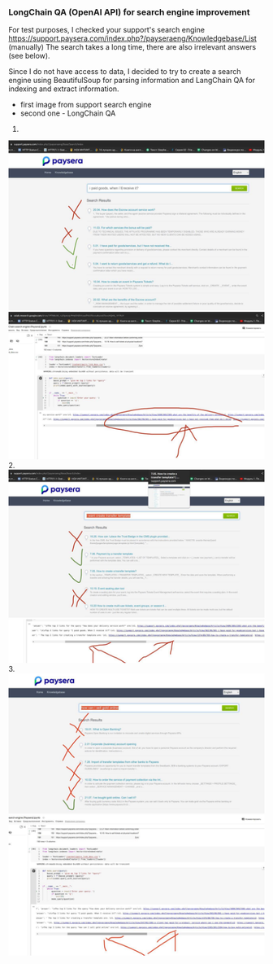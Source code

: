 ### LongChain QA (OpenAI API) for search engine improvement

For test purposes, I checked your support's search engine https://support.paysera.com/index.php?/payseraeng/Knowledgebase/List (manually)
The search takes a long time, there are also irrelevant answers (see below).

Since I do not have access to data, I decided to try to create a search engine using BeautifulSoup for parsing information and LangChain QA
for indexing and extract information.

* first image from support search engine
* second one - LongChain QA 
1.
![My Image](pics/photo_1_2023-04-26_20-20-19.jpg)
![My Image](pics/photo_2_2023-04-26_20-20-19.jpg)
2.
![My Image](pics/photo_3_2023-04-26_20-20-19.jpg)
![My Image](pics/photo_4_2023-04-26_20-20-19.jpg)
3.
![My Image](pics/photo_5_2023-04-26_20-20-19.jpg)
![My Image](pics/photo_6_2023-04-26_20-20-19.jpg)
